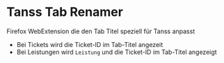 # Tanss Tab Renamer
Firefox WebExtension die den Tab Titel speziell für Tanss anpasst

- Bei Tickets wird die Ticket-ID im Tab-Titel angezeit
- Bei Leistungen wird `Leistung` und die Ticket-ID im Tab-Titel angezeigt